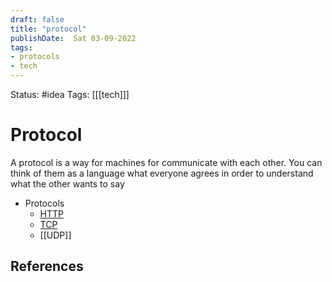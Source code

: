 ```yaml
---
draft: false
title: "protocol"
publishDate:  Sat 03-09-2022
tags:
- protocols
- tech
---
```

Status: #idea
Tags: [[[tech]]]

# Protocol
A protocol is a way for machines for communicate with each other. You can think of them as a language what everyone agrees in order to understand what the other wants to say


- Protocols
	- [HTTP](Zettelkasten/HTTP.md)
	- [TCP](TCP)
	- [[UDP]]

## References
